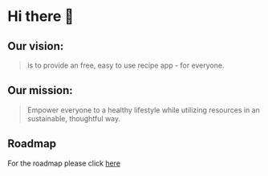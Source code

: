 Hi there 👋
===

## Our vision:

> is to provide an free, easy to use recipe app - for everyone.

## Our mission:

> Empower everyone to a healthy lifestyle while utilizing resources in an sustainable, thoughtful way.


## Roadmap

For the roadmap please click [here](https://github.com/orgs/ThymeSave/projects/3)
